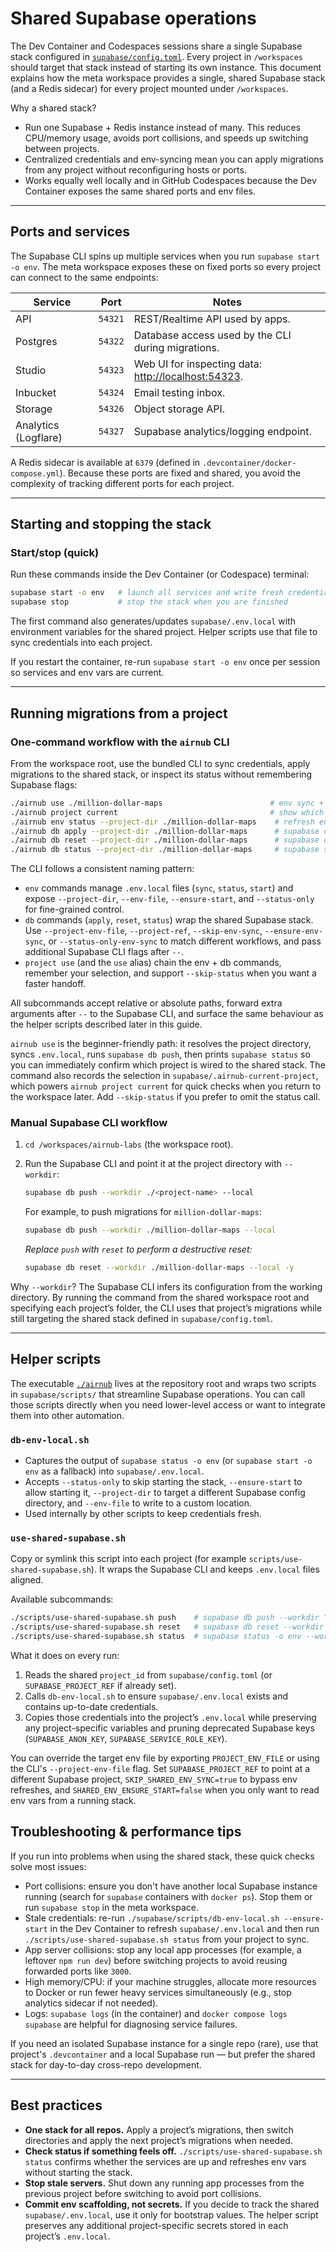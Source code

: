 # Shared Supabase operations

The Dev Container and Codespaces sessions share a single Supabase stack configured in [`supabase/config.toml`](../supabase/config.toml). Every project in `/workspaces` should target that stack instead of starting its own instance.
This document explains how the meta workspace provides a single, shared Supabase stack (and a Redis sidecar) for every project mounted under `/workspaces`.

Why a shared stack?

* Run one Supabase + Redis instance instead of many. This reduces CPU/memory usage, avoids port collisions, and speeds up switching between projects.
* Centralized credentials and env-syncing mean you can apply migrations from any project without reconfiguring hosts or ports.
* Works equally well locally and in GitHub Codespaces because the Dev Container exposes the same shared ports and env files.

---

## Ports and services

The Supabase CLI spins up multiple services when you run `supabase start -o env`. The meta workspace exposes these on fixed ports so every project can connect to the same endpoints:

| Service | Port | Notes |
| ------- | ---- | ----- |
| API | `54321` | REST/Realtime API used by apps. |
| Postgres | `54322` | Database access used by the CLI during migrations. |
| Studio | `54323` | Web UI for inspecting data: [http://localhost:54323](http://localhost:54323). |
| Inbucket | `54324` | Email testing inbox. |
| Storage | `54326` | Object storage API. |
| Analytics (Logflare) | `54327` | Supabase analytics/logging endpoint. |

A Redis sidecar is available at `6379` (defined in `.devcontainer/docker-compose.yml`). Because these ports are fixed and shared, you avoid the complexity of tracking different ports for each project.

---

## Starting and stopping the stack

### Start/stop (quick)

Run these commands inside the Dev Container (or Codespace) terminal:

```bash
supabase start -o env   # launch all services and write fresh credentials to supabase/.env.local
supabase stop           # stop the stack when you are finished
```

The first command also generates/updates `supabase/.env.local` with environment variables for the shared project. Helper scripts use that file to sync credentials into each project.

If you restart the container, re-run `supabase start -o env` once per session so services and env vars are current.

---

## Running migrations from a project

### One-command workflow with the `airnub` CLI

From the workspace root, use the bundled CLI to sync credentials, apply migrations to the shared stack, or inspect its status without remembering Supabase flags:

```bash
./airnub use ./million-dollar-maps                        # env sync + migrations + status in one step
./airnub project current                                  # show which project was activated last
./airnub env status --project-dir ./million-dollar-maps    # refresh env vars from a running stack
./airnub db apply --project-dir ./million-dollar-maps      # supabase db push --local
./airnub db reset --project-dir ./million-dollar-maps      # supabase db reset --local -y
./airnub db status --project-dir ./million-dollar-maps     # supabase status -o env
```

The CLI follows a consistent naming pattern:

* `env` commands manage `.env.local` files (`sync`, `status`, `start`) and expose `--project-dir`, `--env-file`, `--ensure-start`, and `--status-only` for fine-grained control.
* `db` commands (`apply`, `reset`, `status`) wrap the shared Supabase stack. Use `--project-env-file`, `--project-ref`, `--skip-env-sync`, `--ensure-env-sync`, or `--status-only-env-sync` to match different workflows, and pass additional Supabase CLI flags after `--`.
* `project use` (and the `use` alias) chain the env + db commands, remember your selection, and support `--skip-status` when you want a faster handoff.

All subcommands accept relative or absolute paths, forward extra arguments after `--` to the Supabase CLI, and surface the same behaviour as the helper scripts described later in this guide.

`airnub use` is the beginner-friendly path: it resolves the project directory, syncs `.env.local`, runs `supabase db push`, then prints `supabase status` so you can immediately confirm which project is wired to the shared stack. The command also records the selection in `supabase/.airnub-current-project`, which powers `airnub project current` for quick checks when you return to the workspace later. Add `--skip-status` if you prefer to omit the status call.

### Manual Supabase CLI workflow

1. `cd /workspaces/airnub-labs` (the workspace root).
2. Run the Supabase CLI and point it at the project directory with `--workdir`:

   ```bash
   supabase db push --workdir ./<project-name> --local
   ```

   For example, to push migrations for `million-dollar-maps`:

   ```bash
   supabase db push --workdir ./million-dollar-maps --local
   ```

   *Replace `push` with `reset` to perform a destructive reset:*

   ```bash
   supabase db reset --workdir ./million-dollar-maps --local -y
   ```

Why `--workdir`? The Supabase CLI infers its configuration from the working directory. By running the command from the shared workspace root and specifying each project’s folder, the CLI uses that project’s migrations while still targeting the shared stack defined in `supabase/config.toml`.

---

## Helper scripts

The executable [`./airnub`](../airnub) lives at the repository root and wraps two scripts in `supabase/scripts/` that streamline Supabase operations. You can call those scripts directly when you need lower-level access or want to integrate them into other automation.

### `db-env-local.sh`

* Captures the output of `supabase status -o env` (or `supabase start -o env` as a fallback) into `supabase/.env.local`.
* Accepts `--status-only` to skip starting the stack, `--ensure-start` to allow starting it, `--project-dir` to target a different Supabase config directory, and `--env-file` to write to a custom location.
* Used internally by other scripts to keep credentials fresh.

### `use-shared-supabase.sh`

Copy or symlink this script into each project (for example `scripts/use-shared-supabase.sh`). It wraps the Supabase CLI and keeps `.env.local` files aligned.

Available subcommands:

```bash
./scripts/use-shared-supabase.sh push    # supabase db push --workdir "$(pwd)" --local
./scripts/use-shared-supabase.sh reset   # supabase db reset --workdir "$(pwd)" --local -y
./scripts/use-shared-supabase.sh status  # supabase status -o env --workdir "$(pwd)"
```

What it does on every run:

1. Reads the shared `project_id` from `supabase/config.toml` (or `SUPABASE_PROJECT_REF` if already set).
2. Calls `db-env-local.sh` to ensure `supabase/.env.local` exists and contains up-to-date credentials.
3. Copies those credentials into the project’s `.env.local` while preserving any project-specific variables and pruning deprecated Supabase keys (`SUPABASE_ANON_KEY`, `SUPABASE_SERVICE_ROLE_KEY`).

You can override the target env file by exporting `PROJECT_ENV_FILE` or using the CLI's `--project-env-file` flag. Set `SUPABASE_PROJECT_REF` to point at a different Supabase project, `SKIP_SHARED_ENV_SYNC=true` to bypass env refreshes, and `SHARED_ENV_ENSURE_START=false` when you only want to read env vars from a running stack.

## Troubleshooting & performance tips

If you run into problems when using the shared stack, these quick checks solve most issues:

* Port collisions: ensure you don't have another local Supabase instance running (search for `supabase` containers with `docker ps`). Stop them or run `supabase stop` in the meta workspace.
* Stale credentials: re-run `./supabase/scripts/db-env-local.sh --ensure-start` in the Dev Container to refresh `supabase/.env.local` and then run `./scripts/use-shared-supabase.sh status` from your project to sync.
* App server collisions: stop any local app processes (for example, a leftover `npm run dev`) before switching projects to avoid reusing forwarded ports like `3000`.
* High memory/CPU: if your machine struggles, allocate more resources to Docker or run fewer heavy services simultaneously (e.g., stop analytics sidecar if not needed).
* Logs: `supabase logs` (in the container) and `docker compose logs supabase` are helpful for diagnosing service failures.

If you need an isolated Supabase instance for a single repo (rare), use that project's `.devcontainer` and a local Supabase run — but prefer the shared stack for day-to-day cross-repo development.

---

## Best practices

* **One stack for all repos.** Apply a project’s migrations, then switch directories and apply the next project’s migrations when needed.
* **Check status if something feels off.** `./scripts/use-shared-supabase.sh status` confirms whether the services are up and refreshes env vars without starting the stack.
* **Stop stale servers.** Shut down any running app processes from the previous project before switching to avoid port collisions.
* **Commit env scaffolding, not secrets.** If you decide to track the shared `supabase/.env.local`, use it only for bootstrap values. The helper script preserves any additional project-specific secrets stored in each project’s `.env.local`.
